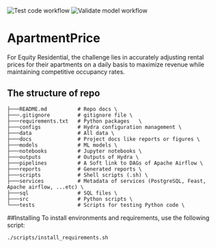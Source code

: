 ![Test code workflow](https://github.com/DrunkTeam/ApartmentPrice/actions/workflows/test-code.yaml/badge.svg)
![Validate model workflow](https://github.com/Palandr123/MLOps-Project/actions/workflows/validate-model.yaml/badge.svg)
# ApartmentPrice
For Equity Residential, the challenge lies in accurately adjusting rental prices for their apartments on a daily basis to maximize revenue while maintaining competitive occupancy rates.

## The structure of repo
```
├───README.md          # Repo docs \
├───.gitignore         # gitignore file \
├───requirements.txt   # Python packages   \
├───configs            # Hydra configuration management \
├───data               # All data \
├───docs               # Project docs like reports or figures \
├───models             # ML models \
├───notebooks          # Jupyter notebooks \
├───outputs            # Outputs of Hydra \
├───pipelines          # A Soft link to DAGs of Apache Airflow \
├───reports            # Generated reports \
├───scripts            # Shell scripts (.sh) \
├───services           # Metadata of services (PostgreSQL, Feast, Apache airflow, ...etc) \
├───sql                # SQL files \
├───src                # Python scripts \
└───tests              # Scripts for testing Python code \
```

##Installing
To install environments and requirements, use the following script:
```bash
./scripts/install_requirements.sh
```

